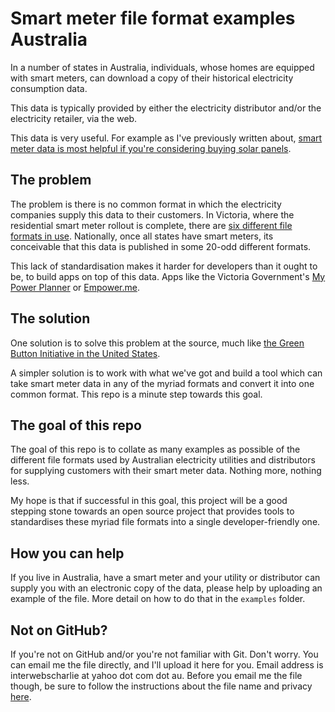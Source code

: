 # Smart meter file format examples Australia
In a number of states in Australia, individuals, whose homes are equipped with smart meters, can download a copy of their historical electricity consumption data.

This data is typically provided by either the electricity distributor and/or the electricity retailer, via the web.

This data is very useful. For example as I've previously written about, [smart meter data is most helpful if you're considering buying solar panels](http://what.agreenidea.org/post/96779193636/9-tips-on-going-solar-australia).

## The problem
The problem is there is no common format in which the electricity companies supply this data to their customers. In Victoria, where the residential smart meter rollout is complete, there are [six different file formats in use](http://switchon.vic.gov.au/get-the-best-deal/compare-offers-with-my-power-planner/how-to-download-an-electricity-usage-file-from-your-provider).  Nationally, once all states have smart meters, its conceivable that this data is published in some 20-odd different formats.

This lack of standardisation makes it harder for developers than it ought to be, to build apps on top of this data. Apps like the Victoria Government's [My Power Planner](https://mpp.switchon.vic.gov.au/) or [Empower.me](http://empowerme.org.au/visualise.html).

## The solution
One solution is to solve this problem at the source, much like [the Green Button Initiative in the United States](http://what.agreenidea.org/post/28757165630/smartmetersopendata).

A simpler solution is to work with what we've got and build a tool which can take smart meter data in any of the myriad formats and convert it into one common format.  This repo is a minute step towards this goal. 

## The goal of this repo
The goal of this repo is to collate as many examples as possible of the different file formats used by Australian electricity utilities and distributors for supplying customers with their smart meter data.  Nothing more, nothing less.

My hope is that if successful in this goal, this project will be a good stepping stone towards an open source project that provides tools to standardises these myriad file formats into a single developer-friendly one.

## How you can help 
If you live in Australia, have a smart meter and your utility or distributor can supply you with an electronic copy of the data, please help by uploading an example of the file.  More detail on how to do that in the `examples` folder.

## Not on GitHub?
If you're not on GitHub and/or you're not familiar with Git.  Don't worry. You can email me the file directly, and I'll upload it here for you.  Email address is interwebscharlie at yahoo dot com dot au.  Before you email me the file though, be sure to follow the instructions about the file name and privacy [here](https://github.com/charliedotau/Smart-Meter-File-Format-Examples-Aus/blob/master/examples/README.md).

